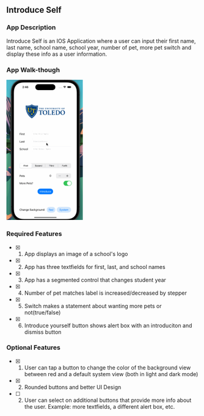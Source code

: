 ## Introduce Self

### App Description
Introduce Self is an IOS Application where a user can input their first name, last name, school name, school year, number of pet, more pet switch and display these info as a user information.

### App Walk-though

<img src="introduceSelf.gif" width=200><br>

### Required Features

- [X] 1. App displays an image of a school's logo
- [X] 2. App has three textfields for first, last, and school names
- [X] 3. App has a segmented control that changes student year
- [X] 4. Number of pet matches label is increased/decreased by stepper
- [X] 5. Switch makes a statement about wanting more pets or not(true/false) 
- [X] 6. Introduce yourself button shows alert box with an introduciton and dismiss button

### Optional Features

- [X] 1. User can tap a button to change the color of the background view between red and a default system view (both in light and dark mode)
- [X] 2. Rounded buttons and better UI Design
- [ ] 2. User can select on additional buttons that provide more info about the user. Example: more textfields, a different alert box, etc.
